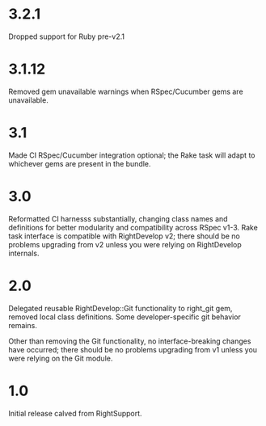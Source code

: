 # 3.2.1

Dropped support for Ruby pre-v2.1

# 3.1.12

Removed gem unavailable warnings when RSpec/Cucumber gems are unavailable.

# 3.1

Made CI RSpec/Cucumber integration optional; the Rake task will adapt to whichever gems are present
in the bundle.

# 3.0

Reformatted CI harnesss substantially, changing class names and definitions for better modularity
and compatibility across RSpec v1-3. Rake task interface is compatible with RightDevelop v2;
there should be no problems upgrading from v2 unless you were relying on RightDevelop internals.

# 2.0

Delegated reusable RightDevelop::Git functionality to right_git gem, removed
local class definitions. Some developer-specific git behavior remains.

Other than removing the Git functionality, no interface-breaking changes have occurred; there
should be no problems upgrading from v1 unless you were relying on the Git module.

# 1.0

Initial release calved from RightSupport.
